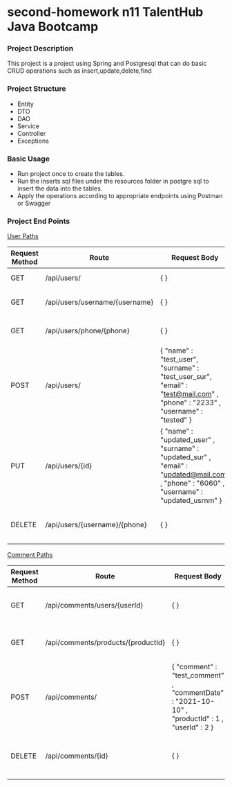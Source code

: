 # second-homework n11 TalentHub Java Bootcamp


### Project Description

This project is a project using Spring and Postgresql that can do basic CRUD operations such as insert,update,delete,find

### Project Structure

- Entity
- DTO
- DAO
- Service
- Controller
- Exceptions

### Basic Usage

- Run project once to create the tables.
- Run the inserts sql files under the resources folder in postgre sql to insert the data into the tables.
- Apply the operations according to appropriate endpoints using Postman or Swagger

### Project End Points

[User Paths](second-homework/src/main/java/com/example/secondhomework/controller/UserController.java)

| Request Method | Route                          | Request Body                                                                                                                              | Description                            |
|----------------|--------------------------------|-------------------------------------------------------------------------------------------------------------------------------------------|----------------------------------------|
|       GET      | /api/users/                    | {  }                                                                                                                                      | Get All Users                          |
|       GET      | /api/users/username/{username} | {  }                                                                                                                                      | Get a User using username              |
|       GET      | /api/users/phone/{phone}       | {  }                                                                                                                                      | Get a User using phone                 |
|      POST      | /api/users/                    | {  "name" : "test_user", "surname" : "test_user_sur", "email" : "test@mail.com" , "phone" : "2233" , "username" : "tested"  }             | Save a User                            |
|       PUT      | /api/users/{id}                | {  "name" : "updated_user" , "surname" : "updated_sur" , "email" : "updated@mail.com" , "phone" : "6060" , "username" : "updated_usrnm" } | Update a User using id                 |
|     DELETE     | /api/users/{username}/{phone}  | {  }                                                                                                                                      | Delete a User using username and phone |


[Comment Paths](second-homework/src/main/java/com/example/secondhomework/controller/ProductCommentController.java )

| Request Method | Route                              | Request Body                                                                                    | Description                         |
|----------------|------------------------------------|-------------------------------------------------------------------------------------------------|-------------------------------------|
|       GET      | /api/comments/users/{userId}       | {  }                                                                                            | Get a Comment using userId          |
|       GET      | /api/comments/products/{productId} | {  }                                                                                            | Get a Comment using productId       |
|      POST      | /api/comments/                     | {  "comment" : "test_comment" , "commentDate" : "2021-10-10" , "productId" : 1 , "userId" : 2 } | Save a Comment                      |
|     DELETE     | /api/comments/{id}                 | {  }                                                                                            | Delete a Comment using comment's id |
